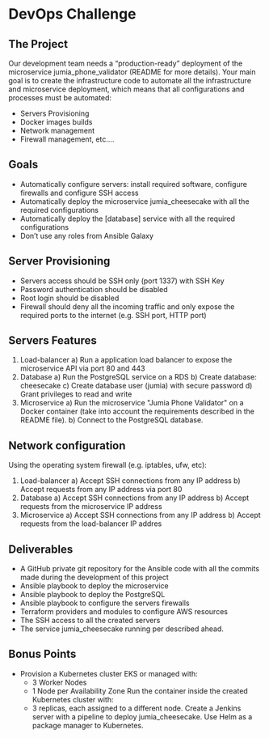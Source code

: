 # DevOps Challenge

## The Project
Our development team needs a “production-ready” deployment of the microservice jumia_phone_validator (README for more details). 
Your main goal is to create the infrastructure code to automate all the infrastructure and microservice deployment, which means that all configurations and processes must be automated: 

- Servers Provisioning
- Docker images builds
- Network management 
- Firewall management, etc....

## Goals
- Automatically configure servers: install required software, configure firewalls and configure SSH access 
- Automatically deploy the microservice jumia_cheesecake with all the required configurations 
- Automatically deploy the [database] service with all the required configurations 
- Don’t use any roles from Ansible Galaxy 

## Server Provisioning 
- Servers access should be SSH only (port 1337) with SSH Key
- Password authentication should be disabled 
- Root login should be disabled 
- Firewall should deny all the incoming traffic and only expose the required ports to the internet (e.g. SSH port, HTTP port) 

## Servers Features
1) Load-balancer 
  a) Run a application load balancer to expose the microservice API via port 80 and 443
2) Database 
  a) Run the PostgreSQL service on a RDS 
  b) Create database: cheesecake 
  c) Create database user (jumia) with secure password d) Grant privileges to read and write 
3) Microservice 
  a) Run the microservice "Jumia Phone Validator" on a Docker container (take into account the requirements described in the README file).
  b) Connect to the PostgreSQL database.

## Network configuration 
Using the operating system firewall (e.g. iptables, ufw, etc): 
1) Load-balancer 
  a) Accept SSH connections from any IP address 
  b) Accept requests from any IP address via port 80 
2) Database 
  a) Accept SSH connections from any IP address 
  b) Accept requests from the microservice IP address 
3) Microservice 
  a) Accept SSH connections from any IP address 
  b) Accept requests from the load-balancer IP addres

## Deliverables
- A GitHub private git repository for the Ansible code with all the commits made during the development of this project 
- Ansible playbook to deploy the microservice 
- Ansible playbook to deploy the PostgreSQL 
- Ansible playbook to configure the servers firewalls
- Terraform providers and modules to configure AWS resources
- The SSH access to all the created servers 
- The service jumia_cheesecake running per described ahead.

## Bonus Points
- Provision a Kubernetes cluster EKS or managed with: 
  - 3 Worker Nodes
  - 1 Node per Availability Zone
Run the container inside the created Kubernetes cluster with: 
  - 3 replicas, each assigned to a different node.
Create a Jenkins server with a pipeline to deploy jumia_cheesecake.
Use Helm as a package manager to Kubernetes.
